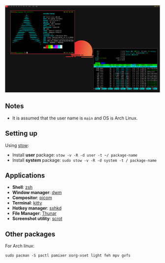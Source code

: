 
![screenshot](screenshot.png)

## Notes
- It is assumed that the user name is `main` and OS is Arch Linux.


## Setting up
Using [stow](https://www.gnu.org/software/stow/manual/stow.html):
- Install **user** package: `stow -v -R -d user -t ~/ package-name`
- Install **system** package: `sudo stow -v -R -d system -t / package-name`


## Applications
- **Shell**: [zsh](https://wiki.archlinux.org/title/Zsh)
- **Window manager**: [dwm](https://github.com/xfnty/dwm)
- **Compositor**: [picom](https://wiki.archlinux.org/title/Picom)
- **Terminal**: [kitty](https://sw.kovidgoyal.net/kitty/)
- **Hotkey manager**: [sxhkd](https://wiki.archlinux.org/title/Sxhkd)
- **File Manager**: [Thunar](https://wiki.archlinux.org/title/Thunar)
- **Screenshot utility**: [scrot](https://archlinux.org/packages/extra/x86_64/scrot/)


## Other packages
For Arch linux:
```
sudo pacman -S pactl pamixer xorg-xset light feh mpv gvfs
```
